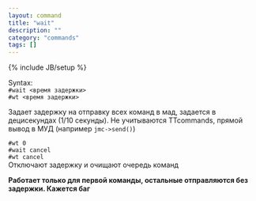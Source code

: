 ```yaml
---
layout: command
title: "wait"
description: ""
category: "commands"
tags: []
---
```

{% include JB/setup %}

Syntax:  
`#wait <время задержки>`  
`#wt <время задержки>`

Задает задержку на отправку всех команд в мад, задается в децисекундах (1/10 секунды).
Не учитываются TTcommands, прямой вывод в МУД (например `jmc->send()`)

`#wt 0`  
`#wait cancel`  
`#wt cancel`  
Отключают задержку и очищают очередь команд   

**Работает только для первой команды, остальные отправляются без задержки. Кажется баг**
